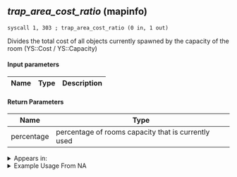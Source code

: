 ## *trap_area_cost_ratio* (mapinfo)

`syscall 1, 303 ; trap_area_cost_ratio (0 in, 1 out)`

Divides the total cost of all objects currently spawned by the capacity of the room (YS::Cost / YS::Capacity)

#### Input parameters
| Name | Type | Description
|------|------|------------


#### Return Parameters
| Name | Type
|------|-----
| percentage   | percentage of rooms capacity that is currently used   


<details>
	<summary>Appears in:</summary>

</details>

<details>
	<summary>Example Usage From NA</summary>
```

```
</details>

